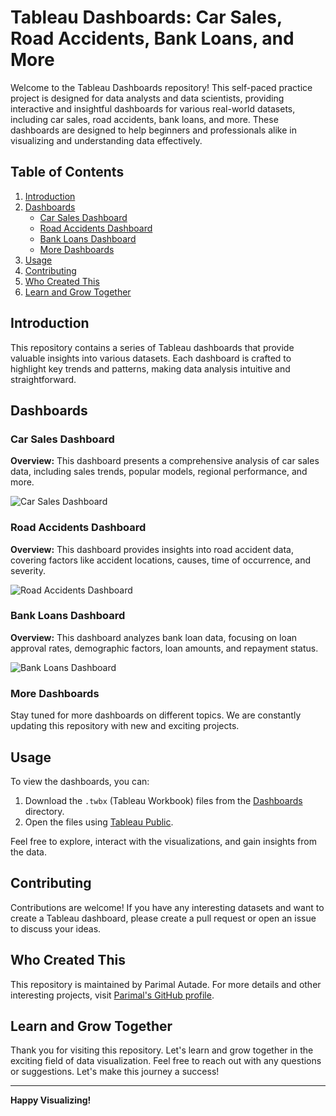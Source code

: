 # Tableau Dashboards: Car Sales, Road Accidents, Bank Loans, and More

Welcome to the Tableau Dashboards repository! This self-paced practice project is designed for data analysts and data scientists, providing interactive and insightful dashboards for various real-world datasets, including car sales, road accidents, bank loans, and more. These dashboards are designed to help beginners and professionals alike in visualizing and understanding data effectively.

## Table of Contents

1. [Introduction](#introduction)
2. [Dashboards](#dashboards)
    - [Car Sales Dashboard](#car-sales-dashboard)
    - [Road Accidents Dashboard](#road-accidents-dashboard)
    - [Bank Loans Dashboard](#bank-loans-dashboard)
    - [More Dashboards](#more-dashboards)
3. [Usage](#usage)
4. [Contributing](#contributing)
5. [Who Created This](#who-created-this)
6. [Learn and Grow Together](#learn-and-grow-together)

## Introduction

This repository contains a series of Tableau dashboards that provide valuable insights into various datasets. Each dashboard is crafted to highlight key trends and patterns, making data analysis intuitive and straightforward.

## Dashboards

### Car Sales Dashboard

**Overview:** This dashboard presents a comprehensive analysis of car sales data, including sales trends, popular models, regional performance, and more.

![Car Sales Dashboard](images/car_sales_dashboard.png)

### Road Accidents Dashboard

**Overview:** This dashboard provides insights into road accident data, covering factors like accident locations, causes, time of occurrence, and severity.

![Road Accidents Dashboard](images/road_accidents_dashboard.png)

### Bank Loans Dashboard

**Overview:** This dashboard analyzes bank loan data, focusing on loan approval rates, demographic factors, loan amounts, and repayment status.

![Bank Loans Dashboard](images/bank_loans_dashboard.png)

### More Dashboards

Stay tuned for more dashboards on different topics. We are constantly updating this repository with new and exciting projects.

## Usage

To view the dashboards, you can:
1. Download the `.twbx` (Tableau Workbook) files from the [Dashboards](dashboards/) directory.
2. Open the files using [Tableau Public](https://public.tableau.com/s/).

Feel free to explore, interact with the visualizations, and gain insights from the data.

## Contributing

Contributions are welcome! If you have any interesting datasets and want to create a Tableau dashboard, please create a pull request or open an issue to discuss your ideas.

## Who Created This

This repository is maintained by Parimal Autade. For more details and other interesting projects, visit [Parimal's GitHub profile](https://github.com/parimalautade).

## Learn and Grow Together

Thank you for visiting this repository. Let's learn and grow together in the exciting field of data visualization. Feel free to reach out with any questions or suggestions. Let's make this journey a success!

---

**Happy Visualizing!**
